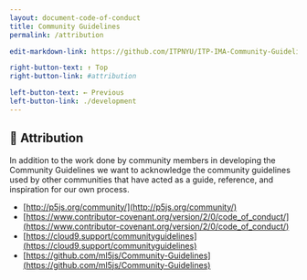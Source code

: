 ```yaml
---
layout: document-code-of-conduct
title: Community Guidelines
permalink: /attribution

edit-markdown-link: https://github.com/ITPNYU/ITP-IMA-Community-Guidelines/edit/main/attribution.md

right-button-text: ↑ Top
right-button-link: #attribution

left-button-text: ← Previous
left-button-link: ./development
---
```


## <a name="attribution">🔗 Attribution</a>

In addition to the work done by community members in developing the Community Guidelines we want to acknowledge the community guidelines used by other communities that have acted as a guide, reference, and inspiration for our own process.

- [http://p5js.org/community/](http://p5js.org/community/)
- [https://www.contributor-covenant.org/version/2/0/code_of_conduct/](https://www.contributor-covenant.org/version/2/0/code_of_conduct/)
- [https://cloud9.support/communityguidelines](https://cloud9.support/communityguidelines)
- [https://github.com/ml5js/Community-Guidelines](https://github.com/ml5js/Community-Guidelines)
